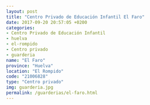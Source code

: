 ```yaml
---
layout: post
title: "Centro Privado de Educación Infantil El Faro"
date: 2017-09-20 20:57:05 +0200
categories:
- Centro Privado de Educación Infantil
- huelva
- el-rompido
- Centro privado
- guarderia
name: "El Faro"
province: "Huelva"
location: "El Rompido"
code: "21006828"
type: "Centro privado"
img: guarderia.jpg
permalink: /guarderias/el-faro.html
---
```

